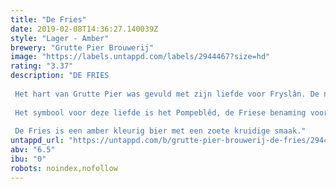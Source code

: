 ```yaml
---
title: "De Fries"
date: 2019-02-08T14:36:27.140039Z
style: "Lager - Amber"
brewery: "Grutte Pier Brouwerij"
image: "https://labels.untappd.com/labels/2944467?size=hd"
rating: "3.37"
description: "DE FRIES  Het hart van Grutte Pier was gevuld met zijn liefde voor Fryslân. De natuur, de mensen, de rust en de ruimte. Dit was hem zoveel waard dat hij hier de strijd voor aanging. Vechten voor het behoud van dit mooie Fryslân. Meer dan 500 jaar later is Fryslân veranderd maar nog steeds vult het vele harten.   Het symbool voor deze liefde is het Pompeblêd, de Friese benaming voor het blad van de gele plomp, ofwel het plompeblad. Normaal groen, maar rood op de Friese vlag vanwege de kleur van de bloem of misschien ook wel vanwege de kleur van alle Friese harten.  De Fries is een amber kleurig bier met een zoete kruidige smaak."
untappd_url: "https://untappd.com/b/grutte-pier-brouwerij-de-fries/2944467"
abv: "6.5"
ibu: "0"
robots: noindex,nofollow
---
```

